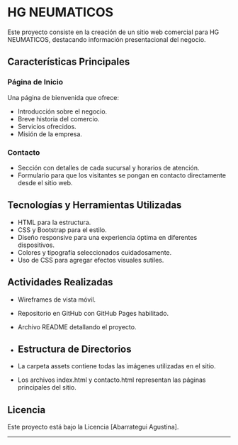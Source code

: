 # HG NEUMATICOS

Este proyecto consiste en la creación de un sitio web comercial para HG NEUMATICOS, destacando información presentacional del negocio.

## Características Principales

### Página de Inicio

Una página de bienvenida que ofrece:
- Introducción sobre el negocio.
- Breve historia del comercio.
- Servicios ofrecidos.
- Misión de la empresa.

### Contacto

- Sección con detalles de cada sucursal y horarios de atención.
- Formulario para que los visitantes se pongan en contacto directamente desde el sitio web.

## Tecnologías y Herramientas Utilizadas

- HTML para la estructura.
- CSS y Bootstrap para el estilo.
- Diseño responsive para una experiencia óptima en diferentes dispositivos.
- Colores y tipografía seleccionados cuidadosamente.
- Uso de CSS para agregar efectos visuales sutiles.

## Actividades Realizadas

- Wireframes de vista móvil.
- Repositorio en GitHub con GitHub Pages habilitado.
- Archivo README detallando el proyecto.

- ## Estructura de Directorios
- La carpeta assets contiene todas las imágenes utilizadas en el sitio.
- Los archivos index.html y contacto.html representan las páginas principales del sitio.

## Licencia

Este proyecto está bajo la Licencia [Abarrategui Agustina].

---
